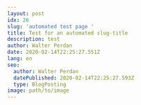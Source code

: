 ```yaml
---
layout: post
idx: 26
slug: 'automated test page '
title: Test for an automated slug-title
description: test
author: Walter Perdan
date: 2020-02-14T22:25:27.551Z
lang: en
seo:
  author: Walter Perdan
  datePublished: 2020-02-14T22:25:27.593Z
  type: BlogPosting
image: path/to/image
---
```


